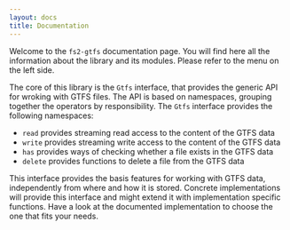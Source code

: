```yaml
---
layout: docs
title: Documentation
---
```


Welcome to the `fs2-gtfs` documentation page. You will find here all the information about the library and its modules. Please refer to the menu on the left side.

The core of this library is the `Gtfs` interface, that provides the generic API for wroking with GTFS files. The API is based on namespaces, grouping together the operators by responsibility.
The `Gtfs` interface provides the following namespaces:
 - `read` provides streaming read access to the content of the GTFS data
 - `write` provides streaming write access to the content of the GTFS data
 - `has` provides ways of checking whether a file exists in the GTFS data
 - `delete` provides functions to delete a file from the GTFS data

This interface provides the basis features for working with GTFS data, independently from where and how it is stored. Concrete implementations will provide this interface and might extend it with implementation specific functions. Have a look at the documented implementation to choose the one that fits your needs.

